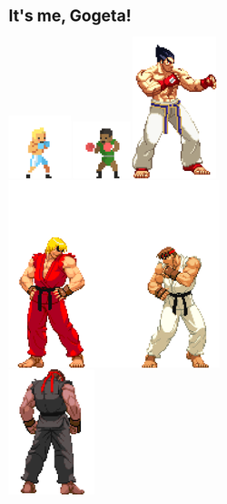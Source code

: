 # It's me, Gogeta!

<div>
  <img src="https://github.com/Bhazooka/Bhazooka/raw/main/Boxing_Opp.gif" width="110" alt="Image">
  <img src="https://github.com/Bhazooka/Bhazooka/raw/main/Boxing.gif" width="100" alt="Image">

<!-- GOKU VS MORROW -->
  <!-- <img src="https://github.com/Bhazooka/Bhazooka/raw/main/Goku_vs_Morrow_2.gif" width="400" alt="Image"> -->

  <!-- <img src="https://github.com/Bhazooka/Bhazooka/raw/main/Astronaut_1.jpg" width="300" alt="Astronaut Image 1"> -->
  <!-- <img src="https://github.com/Bhazooka/Bhazooka/raw/main/Pixel_Goku.gif" width="200" alt="Image"> -->
    
  <!-- TEKKEN X STREET FIGHTERS -->
  <img src="https://github.com/Bhazooka/Bhazooka/raw/main/Kazuya_Stance.gif" height="250" alt="Image">
  <!-- <img src="https://github.com/Bhazooka/Bhazooka/raw/main/Ken_Ryu_Play.gif" width="220" height="220" alt="Image"> -->
  <img src="https://github.com/Bhazooka/Bhazooka/raw/main/Ken_Ryu_Bumb.gif" height="330" alt="Image">
  <img src="https://github.com/Bhazooka/Bhazooka/raw/main/Dark_Ryu_Stance.gif" height="220" alt="Image">
  

  <!-- <img src="https://github.com/Bhazooka/Bhazooka/raw/main/Ryu_ken_hadouken.gif" width="300" height="150" alt="Image"> -->
  <!-- <img src="https://github.com/Bhazooka/Bhazooka/raw/main/green_transformation_Flipped.gif" width="400" height="200" alt="Image"> -->
  <!-- <img src="https://github.com/Bhazooka/Bhazooka/raw/main/Gogeta_Fusion_1.gif" width="700" alt="Image"> -->


</div>


